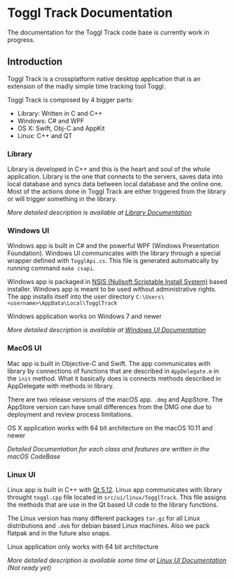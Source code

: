 
# Toggl Track Documentation

The documentation for the Toggl Track code base is currently work in progress.

## Introduction

Toggl Track is a crossplatform native desktop application that is an extension of the madly simple time tracking tool Toggl. 

Toggl Track is composed by 4 bigger parts:
  - Library: Written in C and C++
  - Windows: C# and WPF
  - OS X: Swift, Obj-C and AppKit 
  - Linux: C++ and QT

### Library
Library is developed in C++ and this is the heart and soul of the whole application. Library is the one that connects to the servers, saves data into local database and syncs data between local database and the online one. Most of the actions done in Toggl Track are either triggered from the library or will trigger something in the library.

_More detailed description is available at [Library Documentation](lib/index.md)_

### Windows UI
Windows app is built in C# and the powerful WPF (Windows Presentation Foundation). Windows UI communicates with the library through a special wrapper defined with `TogglApi.cs`. This file is generated automatically by running command `make csapi`.

Windows app is packaged in [NSIS (Nullsoft Scriptable Install System)](http://nsis.sourceforge.net/Main_Page) based installer. Windows app is meant to be used without administrative rights. The app installs itself into the user directory `C:\Users\<username>\AppData\Local\TogglTrack`

Windows application works on Windows 7 and newer

_More detailed description is available at [Windows UI Documentation](win/index.md)_

### MacOS UI
Mac app is built in Objective-C and Swift. The app communicates with library by connections of functions that are described in `AppDelegate.m` in the `init` method. What it basically does is connects methods described in AppDelegate with methods in library.

There are two release versions of the macOS app. `.dmg` and AppStore. The AppStore version can have small differences from the DMG one due to deployment and review process limitations.

OS X application works with 64 bit architecture on the macOS 10.11 and newer

_Detailed Documentation for each class and features are written in the macOS CodeBase_

### Linux UI
Linux app is built in C++ with [Qt 5.12](http://www.qt.io/). Linux app communicates with library throught `toggl.cpp` file located in `src/ui/linux/TogglTrack`. This file assigns the methods that are use in the Qt based UI code to the library functions.

The Linux version has many different packages `tar.gz` for all Linux distributions and `.deb` for debian based Linux machines. Also we pack flatpak and in the future also snaps.

Linux application only works with 64 bit architecture

_More detailed description is available some time at [Linux UI Documentation](linux/index.md) (Not ready yet)_
